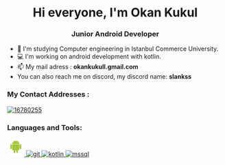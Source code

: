 <h1 align="center">Hi everyone, I'm Okan Kukul</h1>
<h3 align="center">Junior Android Developer</h3>

- 🏫 I'm studying Computer engineering in Istanbul Commerce University.
- 💻 I'm working on android development with kotlin.
- 📫 My mail adress : **okankukull.gmail.com**
- You can also reach me on discord, my discord name: **slankss**

<h3 align="left">My Contact Addresses :</h3>
<p align="left">
<a href="https://www.linkedin.com/in/okan-kukul-0ba521171/" target="blank"><img align="center" src="https://raw.githubusercontent.com/rahuldkjain/github-profile-readme-generator/master/src/images/icons/Social/linked-in-alt.svg" alt="16780255" height="30" width="40" /></a>  

</p>
<h3 align="left">Languages and Tools:</h3>
<p align="left"> 
<a href="https://developer.android.com" target="_blank" rel="noreferrer"> <img src="https://raw.githubusercontent.com/devicons/devicon/master/icons/android/android-original-wordmark.svg" alt="android" width="40" height="40"/> </a> 
<a href="https://git-scm.com/" target="_blank" rel="noreferrer"> <img src="https://www.vectorlogo.zone/logos/git-scm/git-scm-icon.svg" alt="git" width="40" height="40"/> </a> 
<a href="https://kotlinlang.org" target="_blank" rel="noreferrer"> <img src="https://www.vectorlogo.zone/logos/kotlinlang/kotlinlang-icon.svg" alt="kotlin" width="40" height="40"/> </a>
<a href="https://www.microsoft.com/en-us/sql-server" target="_blank" rel="noreferrer"> <img src="https://www.svgrepo.com/show/303229/microsoft-sql-server-logo.svg" alt="mssql" width="40" height="40"/> </a> </p>
